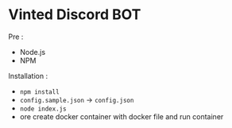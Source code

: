 # Vinted Discord BOT


Pre :

* Node.js
* NPM

Installation :

* `npm install`
* `config.sample.json` -> `config.json`
* `node index.js`
* ore create docker container with docker file and run container
